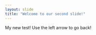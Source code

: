 ```yaml
---
layout: slide
title: "Welcome to our second slide!"
---
```

My new test!
Use the left arrow to go back!

